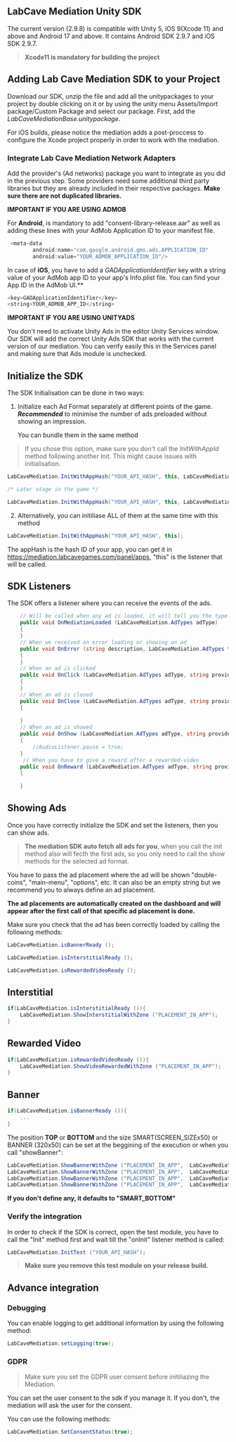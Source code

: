 
##  LabCave Mediation Unity SDK

The current version (2.9.8) is compatible with Unity 5, iOS 9(Xcode 11) and above and Android 17 and above. It contains Android SDK 2.9.7 and iOS SDK 2.9.7. 

>**Xcode11 is mandatory for building the project**

 ## Adding Lab Cave Mediation SDK to your Project

Download our SDK, unzip the file and add all the unitypackages to your project by double clicking on it or by using the unity menu Assets/Import package/Custom Package and select our package. First, add the *LabCaveMediationBase.unitypackage*.

	
For iOS builds, please notice the mediation adds a post-proccess to configure the Xcode project properly in order to work with the mediation.

### Integrate Lab Cave Mediation Network Adapters

 Add the provider's (Ad networks) package you want to integrate as you did in the previous step. Some providers need some additional third party libraries but they are already included in their respective packages. **Make sure there are not duplicated libraries.**

**IMPORTANT IF YOU ARE USING ADMOB**

For **Android**, is mandatory to add "consent-library-release.aar" as well as adding these lines with your AdMob Application ID to your manifest file.

````java
 <meta-data
        android:name="com.google.android.gms.ads.APPLICATION_ID"
        android:value="YOUR_ADMOB_APPLICATION_ID"/>
````

In case of **iOS**, you have to add a *GADApplicationIdentifier* key with a string value of your AdMob app ID to your app's Info.plist file. You can find your App ID in the AdMob UI.**

````java
<key>GADApplicationIdentifier</key>
<string>YOUR_ADMOB_APP_ID</string>
````

**IMPORTANT IF YOU ARE USING UNITYADS**

You don't need to activate Unity Ads in the editor Unity Services window. Our SDK will add the correct Unity Ads SDK that works with the current version of our mediation. You can verify easily this in the Services panel and making sure that Ads module is unchecked.

## Initialize the SDK

The SDK Initialisation can be done in two ways:

1. Initialize each Ad Format separately at different points of the game. ***Recommended*** to minimise the number of ads preloaded without showing an impression.

	You can bundle them in the same method

> If you chose this option, make sure you don't call the *InitWithAppId* method following another Init. This might cause issues with initialisation.

```cs
LabCaveMediation.InitWithAppHash("YOUR_API_HASH", this, LabCaveMediationAdFormats.INTERSTITIAL, LabCaveMediationAdFormats.BANNER)

/* Later stage in the game */

LabCaveMediation.InitWithAppHash("YOUR_API_HASH", this, LabCaveMediationAdFormats.REWARDED_VIDEO)
```

2. Alternatively, you can initiliase ALL of them at the same time with this method
```java
LabCaveMediation.InitWithAppHash("YOUR_API_HASH", this);
```
	
The appHash is the hash ID of your app, you can get it in https://mediation.labcavegames.com/panel/apps, "this" is the listener that will be called.


## SDK Listeners

The SDK offers a listener where you can receive the events of the ads.

```cs
    // Will be called when any ad is loaded, it will tell you the type LabCaveMediation.AdTypes.BANNER, LabCaveMediation.AdTypes.INSTERSTITIAL and LabCaveMediation.AdTypes.REWARDED_VIDEO
	public void OnMediationLoaded (LabCaveMediation.AdTypes adType)
	{
	}
	// When we received an error loading or showing an ad
	public void OnError (string description, LabCaveMediation.AdTypes type, string zoneId)
	{
	}
	// When an ad is clicked
	public void OnClick (LabCaveMediation.AdTypes adType, string provider, string zoneId)
	{
	}
	// When an ad is closed
	public void OnClose (LabCaveMediation.AdTypes adType, string provider, string zoneId)
	{
		
	}
	// When an ad is showed
	public void OnShow (LabCaveMediation.AdTypes adType, string provider, string zoneId)
	{
		//AudioListener.pause = true;
	}
	 // When you have to give a reward after a rewarded-video
	public void OnReward (LabCaveMediation.AdTypes adType, string provider, string zoneId)
	{
		
	}
```

## Showing Ads


Once you have correctly initialize the SDK and set the listeners, then you can show ads. 

>**The mediation SDK auto fetch all ads for you**, when you call the init method also will fecth the first ads, so you only need to call the show methods for the selected ad format.

You have to pass the ad placement where the ad will be shown "double-coins", "main-menu", "options", etc. It can also be an empty string but we recommend you to always define an ad placement. 

**The ad placements are automatically created on the dashboard and will appear after the first call of that specific ad placement is done.**

Make sure you check that the ad has been correctly loaded by calling the following methods:

```cs
LabCaveMediation.isBannerReady ();

LabCaveMediation.isInterstitialReady ();

LabCaveMediation.isRewardedVideoReady ();
```
## Interstitial
```cs
if(LabCaveMediation.isInterstitialReady ()){
	LabCaveMediation.ShowInterstitialWithZone ("PLACEMENT_IN_APP");
}
```
## Rewarded Video
```cs
if(LabCaveMediation.isRewardedVideoReady ()){
	LabCaveMediation.ShowVideoRewardedWithZone ("PLACEMENT_IN_APP");
}
```
## Banner
```cs
if(LabCaveMediation.isBannerReady ()){
	...
}
```

The position **TOP** or **BOTTOM** and the size SMART(SCREEN_SIZEx50) or BANNER (320x50) can be set at the beggining of the execution or when you call "showBanner":

```cs
LabCaveMediation.ShowBannerWithZone ("PLACEMENT_IN_APP",  LabCaveMediationBannerSettings.SMART_TOP);
LabCaveMediation.ShowBannerWithZone ("PLACEMENT_IN_APP",  LabCaveMediationBannerSettings.SMART_BOTOM);
LabCaveMediation.ShowBannerWithZone ("PLACEMENT_IN_APP",  LabCaveMediationBannerSettings.BANNER_TOP);
LabCaveMediation.ShowBannerWithZone ("PLACEMENT_IN_APP",  LabCaveMediationBannerSettings.BANNER_BOTTOM);

```
**If you don't define any, it defaults to "SMART_BOTTOM"**

### Verify the integration

In order to check if the SDK is correct, open the test module, you have to call the "Init" method first and wait till the "onInit" listener method is called:

```cs
LabCaveMediation.InitTest ("YOUR_API_HASH");
```
>**Make sure you remove this test module on your release build.**

## Advance integration

### Debugging

You can enable logging to get additional information by using the following method:

```java
LabCaveMediation.setLogging(true);
```

### GDPR

>Make sure you set the GDPR user consent before initiliazing the Mediation.

You can set the user consent to the sdk if you manage it. If you don't, the mediation will ask the user for the consent. 

You can use the following methods:

```java
LabCaveMediation.SetConsentStatus(true);
```
